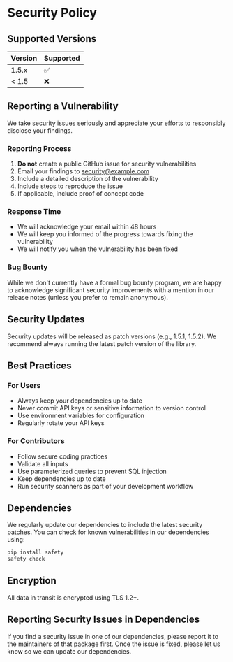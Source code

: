 # Security Policy

## Supported Versions

| Version | Supported          |
| ------- | ------------------ |
| 1.5.x   | :white_check_mark: |
| < 1.5   | :x:                |

## Reporting a Vulnerability

We take security issues seriously and appreciate your efforts to responsibly disclose your findings.

### Reporting Process

1. **Do not** create a public GitHub issue for security vulnerabilities
2. Email your findings to [security@example.com](mailto:security@example.com)
3. Include a detailed description of the vulnerability
4. Include steps to reproduce the issue
5. If applicable, include proof of concept code

### Response Time

- We will acknowledge your email within 48 hours
- We will keep you informed of the progress towards fixing the vulnerability
- We will notify you when the vulnerability has been fixed

### Bug Bounty

While we don't currently have a formal bug bounty program, we are happy to acknowledge significant security improvements with a mention in our release notes (unless you prefer to remain anonymous).

## Security Updates

Security updates will be released as patch versions (e.g., 1.5.1, 1.5.2). We recommend always running the latest patch version of the library.

## Best Practices

### For Users
- Always keep your dependencies up to date
- Never commit API keys or sensitive information to version control
- Use environment variables for configuration
- Regularly rotate your API keys

### For Contributors
- Follow secure coding practices
- Validate all inputs
- Use parameterized queries to prevent SQL injection
- Keep dependencies up to date
- Run security scanners as part of your development workflow

## Dependencies

We regularly update our dependencies to include the latest security patches. You can check for known vulnerabilities in our dependencies using:

```bash
pip install safety
safety check
```

## Encryption

All data in transit is encrypted using TLS 1.2+.

## Reporting Security Issues in Dependencies

If you find a security issue in one of our dependencies, please report it to the maintainers of that package first. Once the issue is fixed, please let us know so we can update our dependencies.
